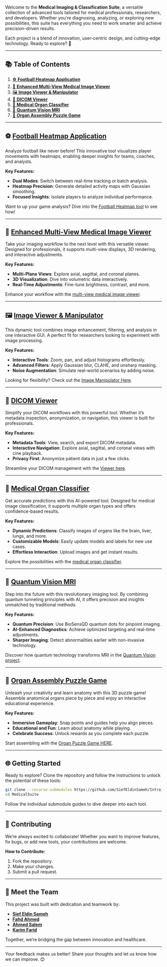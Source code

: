 Welcome to the **Medical Imaging & Classification Suite**, a versatile collection of advanced tools tailored for medical professionals, researchers, and developers. Whether you're diagnosing, analyzing, or exploring new possibilities, this suite has everything you need to work smarter and achieve precision-driven results.  

Each project is a blend of innovation, user-centric design, and cutting-edge technology. Ready to explore? 🚀  

---

## 📚 **Table of Contents**  
1. [⚽ **Football Heatmap Application**](https://github.com/SiefEldinSameh/Players_Heatmap.git)  
2. [🩻 **Enhanced Multi-View Medical Image Viewer**](https://github.com/SiefEldinSameh/MPR_Viewer.git)  
3. [🖼️ **Image Viewer & Manipulator**](https://github.com/SiefEldinSameh/Image_Quality.git)  
4. [🏥 **DICOM Viewer**](https://github.com/SiefEldinSameh/Dicom_Viewer.git)  
5. [🧠 **Medical Organ Classifier**](https://github.com/SiefEldinSameh/Organs_AI_Classifier.git)  
6. [🧬 **Quantum Vision MRI**](https://github.com/SiefEldinSameh/Quantum_Vision_MRI.git)  
7. [🧩 **Organ Assembly Puzzle Game**](https://github.com/SiefEldinSameh/3D_Organ_Puzzle.git)  

---

## ⚽ [**Football Heatmap Application**](https://github.com/SiefEldinSameh/Players_Heatmap.git)  
Analyze football like never before! This innovative tool visualizes player movements with heatmaps, enabling deeper insights for teams, coaches, and analysts.  

**Key Features:**  
- **Dual Modes**: Switch between real-time tracking or batch analysis.  
- **Heatmap Precision**: Generate detailed activity maps with Gaussian smoothing.  
- **Focused Insights**: Isolate players to analyze individual performance.  

Want to up your game analysis? Dive into the [Football Heatmap tool](https://github.com/SiefEldinSameh/Players_Heatmap.git) to see how!  

---

## 🩻 [**Enhanced Multi-View Medical Image Viewer**](https://github.com/SiefEldinSameh/MPR_Viewer.git)  
Take your imaging workflow to the next level with this versatile viewer. Designed for professionals, it supports multi-view displays, 3D rendering, and interactive adjustments.  

**Key Features:**  
- **Multi-Plane Views**: Explore axial, sagittal, and coronal planes.  
- **3D Visualization**: Dive into volumetric data interactively.  
- **Real-Time Adjustments**: Fine-tune brightness, contrast, and more.  

Enhance your workflow with the [multi-view medical image viewer](https://github.com/SiefEldinSameh/MPR_Viewer.git).  

---

## 🖼️ [**Image Viewer & Manipulator**](https://github.com/SiefEldinSameh/Image_Quality.git)  
This dynamic tool combines image enhancement, filtering, and analysis in one interactive GUI. A perfect fit for researchers looking to experiment with image processing.  

**Key Features:**  
- **Interactive Tools**: Zoom, pan, and adjust histograms effortlessly.  
- **Advanced Filters**: Apply Gaussian blur, CLAHE, and unsharp masking.  
- **Noise Augmentation**: Simulate real-world scenarios by adding noise.  

Looking for flexibility? Check out the [Image Manipulator Here](https://github.com/SiefEldinSameh/Image_Quality.git).  

---

## 🏥 [**DICOM Viewer**](https://github.com/SiefEldinSameh/Dicom_Viewer.git)  
Simplify your DICOM workflows with this powerful tool. Whether it’s metadata inspection, anonymization, or navigation, this viewer is built for professionals.  

**Key Features:**  
- **Metadata Tools**: View, search, and export DICOM metadata.  
- **Interactive Navigation**: Explore axial, sagittal, and coronal views with cine playback.  
- **Privacy First**: Anonymize patient data in just a few clicks.  

Streamline your DICOM management with the [Viewer here](https://github.com/SiefEldinSameh/Dicom_Viewer.git).  

---

## 🧠 [**Medical Organ Classifier**](https://github.com/SiefEldinSameh/Organs_AI_Classifier.git)  
Get accurate predictions with this AI-powered tool. Designed for medical image classification, it supports multiple organ types and offers confidence-based results.  

**Key Features:**  
- **Dynamic Predictions**: Classify images of organs like the brain, liver, lungs, and more.  
- **Customizable Models**: Easily update models and labels for new use cases.  
- **Effortless Interaction**: Upload images and get instant results.  

Explore the possibilities with the [medical organ classifier](https://github.com/SiefEldinSameh/Organs_AI_Classifier.git).  

---

## 🧬 [**Quantum Vision MRI**](https://github.com/SiefEldinSameh/Quantum_Vision_MRI.git)  
Step into the future with this revolutionary imaging tool. By combining quantum tunneling principles with AI, it offers precision and insights unmatched by traditional methods.  

**Key Features:**  
- **Quantum Precision**: Use BioSensQD quantum dots for pinpoint imaging.  
- **AI-Enhanced Diagnostics**: Achieve optimized targeting and real-time adjustments.  
- **Sharper Imaging**: Detect abnormalities earlier with non-invasive technology.  

Discover how quantum technology transforms MRI in the [Quantum Vision project](https://github.com/SiefEldinSameh/Quantum_Vision_MRI.git).  

---

## 🧩 [**Organ Assembly Puzzle Game**](https://github.com/SiefEldinSameh/3D_Organ_Puzzle.git)  
Unleash your creativity and learn anatomy with this 3D puzzle game! Assemble anatomical organs piece by piece and enjoy an interactive educational experience.  

**Key Features:**  
- **Immersive Gameplay**: Snap points and guides help you align pieces.  
- **Educational and Fun**: Learn about anatomy while playing.  
- **Celebrate Success**: Unlock rewards as you complete each puzzle.  

Start assembling with the [Organ Puzzle Game HERE](https://github.com/SiefEldinSameh/3D_Organ_Puzzle.git).  

---

## 🌐 **Getting Started**  
Ready to explore? Clone the repository and follow the instructions to unlock the potential of these tools:  

```bash  
git clone --recurse-submodules https://github.com/SiefEldinSameh/Intro_To_Imaging_Tasks.git  
cd MedicalSuite  
```  

Follow the individual submodule guides to dive deeper into each tool.  

---

## 🤝 **Contributing**  
We’re always excited to collaborate! Whether you want to improve features, fix bugs, or add new tools, your contributions are welcome.  

**How to Contribute:**  
1. Fork the repository.  
2. Make your changes.  
3. Submit a pull request.  

---

## 👥 **Meet the Team**  
This project was built with dedication and teamwork by:  
- **[Sief Eldin Sameh](https://github.com/SiefEldinSameh)**  
- **[Fahd Ahmed](https://github.com/fahdahmed10)**  
- **[Ahmed Salem](https://github.com/Ahmedo0oSalem)**  
- **[Karim Farid](https://github.com/eslamFared)**  

Together, we’re bridging the gap between innovation and healthcare.  

---  

Your feedback makes us better! Share your thoughts and let us know how we can improve. 😊  